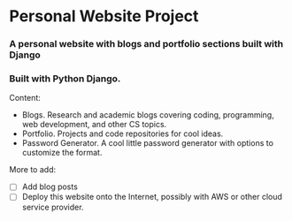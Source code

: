 # Personal Website Project

### A personal website with blogs and portfolio sections built with Django

### Built with Python Django.

Content:
- Blogs. Research and academic blogs covering coding, programming, web development, and other CS topics.
- Portfolio. Projects and code repositories for cool ideas.
- Password Generator. A cool little password generator with options to customize the format.

More to add:
- [ ] Add blog posts
- [ ] Deploy this website onto the Internet, possibly with AWS or other cloud service provider.
